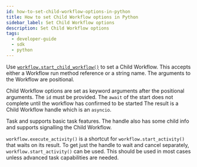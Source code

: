 ```yaml
---
id: how-to-set-child-workflow-options-in-python
title: How to set Child Workflow options in Python
sidebar_label: Set Child Workflow options
description: Set Child Workflow options
tags:
  - developer-guide
  - sdk
  - python
---
```


Use [`workflow.start_child_workflow()`](https://python.temporal.io/temporalio.workflow.html#start_child_workflow) to set a Child Workflow. This accepts either a Workflow run method reference or a string name. The arguments to the Workflow are positional.

Child Workflow options are set as keyword arguments after the positional arguments. The `id` must be provided.
The `await` of the start does not complete until the workflow has confirmed to be started
The result is a Child Workflow handle which is an `asyncio`.

Task and supports basic task features. The handle also has some child info and supports signalling the Child Workflow.

`workflow.execute_activity()` is a shortcut for `workflow.start_activity()` that waits on its result. To get just the handle to wait and cancel separately, `workflow.start_activity()` can be used. This should be used in most cases unless advanced task capabilities are needed.
